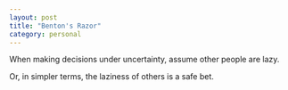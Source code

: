 ```yaml
---
layout: post
title: "Benton's Razor"
category: personal
---
```


When making decisions under uncertainty, assume other people are lazy.

Or, in simpler terms, the laziness of others is a safe bet.